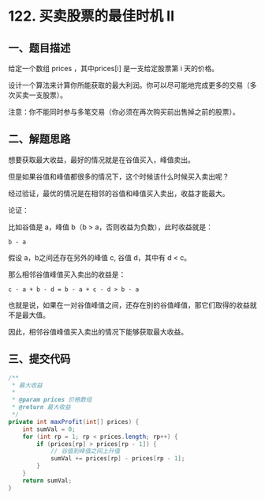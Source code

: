 # 122. 买卖股票的最佳时机 II

## 一、题目描述

给定一个数组 prices ，其中prices[i] 是一支给定股票第 i 天的价格。

设计一个算法来计算你所能获取的最大利润。你可以尽可能地完成更多的交易（多次买卖一支股票）。

注意：你不能同时参与多笔交易（你必须在再次购买前出售掉之前的股票）。

## 二、解题思路

想要获取最大收益，最好的情况就是在谷值买入，峰值卖出。

但是如果谷值和峰值都很多的情况下，这个时候该什么时候买入卖出呢？

经过验证，最优的情况是在相邻的谷值和峰值买入卖出，收益才能最大。

论证：

比如谷值是 a，峰值 b（b > a，否则收益为负数），此时收益就是：

```
b - a
```

假设 a，b之间还存在另外的峰值 c, 谷值 d，其中有 d < c。

那么相邻谷值峰值买入卖出的收益是：

```
c - a + b - d = b - a + c - d > b - a
```

也就是说，如果在一对谷值峰值之间，还存在别的谷值峰值，那它们取得的收益就不是最大值。

因此，相邻谷值峰值买入卖出的情况下能够获取最大收益。

## 三、提交代码

```java
/**
 * 最大收益
 *
 * @param prices 价格数组
 * @return 最大收益
 */
private int maxProfit(int[] prices) {
    int sumVal = 0;
    for (int rp = 1; rp < prices.length; rp++) {
        if (prices[rp] > prices[rp - 1]) {
            // 谷值到峰值之间上升值
            sumVal += prices[rp] - prices[rp - 1];
        }
    }
    return sumVal;
}
```